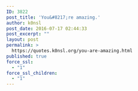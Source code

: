 ```yaml
---
ID: 3822
post_title: 'You&#8217;re amazing.'
author: k0nsl
post_date: 2016-07-17 02:44:33
post_excerpt: ""
layout: post
permalink: >
  https://quotes.k0nsl.org/you-are-amazing.html
published: true
force_ssl:
  - "1"
force_ssl_children:
  - "1"
---
```

<img class='wpml_ico' alt='' src='https://quotes.k0nsl.org/wp-content/plugins/wp-monalisa/icons/lol.gif' />